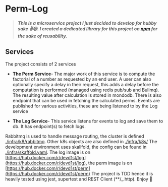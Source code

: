 # Perm-Log

> ##### This is a microservice project I just decided to develop for hubby sake ✌️😎. I created a dedicated library for this project on [npm](https://www.npmjs.com/package/perm-log-library) for the sake of reusability.

## Services

The project consists of 2 services

- **The Perm Service**- The major work of this service is to compute the factorial of a number as requested by an end user. A user can also optionally specify a delay in their request, this adds a delay before the computation is performed (managed using redis pub/sub and Bullmq). The resulting value after calculation is stored in mondodb. There is also endpoint that can be used in fetching the calculated perms. Events are published for various activities, these are being listened to by the Log service

- **The Log Service**- This service listens for events to log and save them to db. It has endpoint(s) to fetch logs.

Rabbitmq is used to handle message routing, the cluster is defined [./infra/k8/rabbitmq](./infra/k8/rabbitmq.cluster.yaml). Other k8s objects are also defined in [./infra/k8s/](./infra/k8s/) The development environment uses skallfold, the config can be found in [./infra/skaffold.yaml](./infra/skaffold.yaml). The log image is on [https://hub.docker.com/r/devd1st/log](https://hub.docker.com/r/devd1st/log), the perm image is on [https://hub.docker.com/r/devd1st/perm](https://hub.docker.com/r/devd1st/perm) The project is TDD hence it is heavily tested using jest, supertest and REST Client (\*\*/\_.http). Enjoy 🥂

